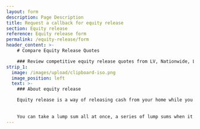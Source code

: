 ```yaml
---
layout: form
description: Page Description
title: Request a callback for equity release
section: Equity release
reference: Equity release form
permalink: /equity-release/form
header_content: >- 
    # Compare Equity Release Quotes

    ### Review competitive equity release quotes from LV, Nationwide, Legal & General and more!
strip_1:
  image: /images/upload/clipboard-iso.png
  image_position: left
  text: >-
    ### About equity release

    Equity release is a way of releasing cash from your home while you still live in it. 
    
    
    You can take a lump sum all at once, a series of lump sums when it suits you or a regular income, allowing you get the money you need to enjoy your later years. You don’t have to repay anything back until you die or move out of your home into long-term care.
---
```

